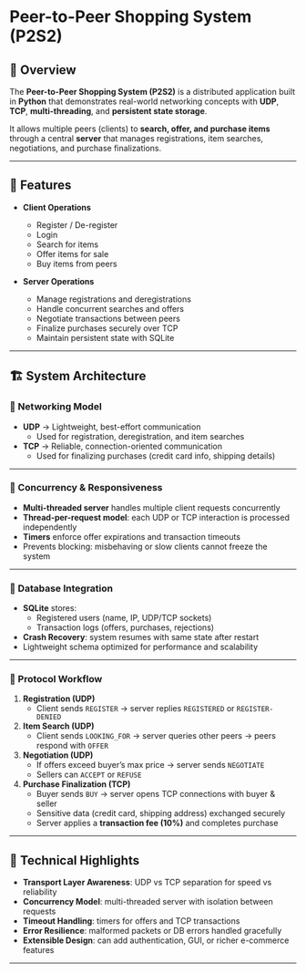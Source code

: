 # Peer-to-Peer Shopping System (P2S2)

## 📌 Overview
The **Peer-to-Peer Shopping System (P2S2)** is a distributed application built in **Python** that demonstrates real-world networking concepts with **UDP**, **TCP**, **multi-threading**, and **persistent state storage**.

It allows multiple peers (clients) to **search, offer, and purchase items** through a central **server** that manages registrations, item searches, negotiations, and purchase finalizations.

---

## 🚀 Features
- **Client Operations**
  - Register / De-register  
  - Login  
  - Search for items  
  - Offer items for sale  
  - Buy items from peers  

- **Server Operations**
  - Manage registrations and deregistrations  
  - Handle concurrent searches and offers  
  - Negotiate transactions between peers  
  - Finalize purchases securely over TCP  
  - Maintain persistent state with SQLite  

---

## 🏗️ System Architecture

### 🔹 Networking Model
- **UDP** → Lightweight, best-effort communication  
  - Used for registration, deregistration, and item searches  
- **TCP** → Reliable, connection-oriented communication  
  - Used for finalizing purchases (credit card info, shipping details)  

---

### 🔹 Concurrency & Responsiveness
- **Multi-threaded server** handles multiple client requests concurrently  
- **Thread-per-request model**: each UDP or TCP interaction is processed independently  
- **Timers** enforce offer expirations and transaction timeouts  
- Prevents blocking: misbehaving or slow clients cannot freeze the system  

---

### 🔹 Database Integration
- **SQLite** stores:  
  - Registered users (name, IP, UDP/TCP sockets)  
  - Transaction logs (offers, purchases, rejections)  
- **Crash Recovery**: system resumes with same state after restart  
- Lightweight schema optimized for performance and scalability  

---

### 🔹 Protocol Workflow
1. **Registration (UDP)**  
   - Client sends `REGISTER` → server replies `REGISTERED` or `REGISTER-DENIED`  
2. **Item Search (UDP)**  
   - Client sends `LOOKING_FOR` → server queries other peers → peers respond with `OFFER`  
3. **Negotiation (UDP)**  
   - If offers exceed buyer’s max price → server sends `NEGOTIATE`  
   - Sellers can `ACCEPT` or `REFUSE`  
4. **Purchase Finalization (TCP)**  
   - Buyer sends `BUY` → server opens TCP connections with buyer & seller  
   - Sensitive data (credit card, shipping address) exchanged securely  
   - Server applies a **transaction fee (10%)** and completes purchase  

---

## 🔬 Technical Highlights
- **Transport Layer Awareness**: UDP vs TCP separation for speed vs reliability  
- **Concurrency Model**: multi-threaded server with isolation between requests  
- **Timeout Handling**: timers for offers and TCP transactions  
- **Error Resilience**: malformed packets or DB errors handled gracefully  
- **Extensible Design**: can add authentication, GUI, or richer e-commerce features  

---



